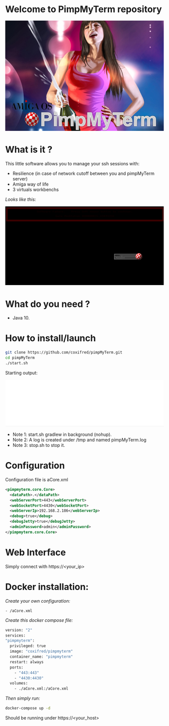 # Welcome to PimpMyTerm repository

![Overview](https://github.com/coxifred/pimpMyTerm/raw/master/docs/pimpMyTerm.jpg)

# What is it ?

This little software allows you to manage your ssh sessions with:
  
  - Resilience (in case of network cutoff between you and pimpMyTerm server)
  - Amiga way of life
  - 3 virtuals workbenchs

*Looks like this:*

![PimpMyTerm](https://github.com/coxifred/pimpMyTerm/raw/master/docs/pimpMyTerm.gif)

# What do you need ?

   - Java 10.

# How to install/launch

```bash
git clone https://github.com/coxifred/pimpMyTerm.git
cd pimpMyTerm
./start.sh
```
Starting output:

![PimpMyTerm](https://github.com/coxifred/pimpMyTerm/raw/master/docs/pimpMyTerm2.gif)

* Note 1: start.sh gradlew in background (nohup).
* Note 2: A log is created under /tmp and named pimpMyTerm.log
* Note 3: stop.sh to stop it.

# Configuration

Configuration file is aCore.xml

```xml
<pimpmyterm.core.Core>
  <dataPath>.</dataPath>
  <webServerPort>443</webServerPort>
  <webSocketPort>4430</webSocketPort>
  <webServerIp>192.168.2.186</webServerIp>
  <debug>true</debug>
  <debugJetty>true</debugJetty>
  <adminPassword>admin</adminPassword>
</pimpmyterm.core.Core>
```

# Web Interface

Simply connect with https://<your_ip>

# Docker installation:

  *Create your own configuration:*
  
    - /aCore.xml

  *Create this docker compose file:*
  
  ```bash
  version: "2"
  services:
  "pimpmyterm":
    privileged: true
    image: "coxifred/pimpmyterm"
    container_name: "pimpmyterm"
    restart: always
    ports:
      - "443:443"
      - "4430:4430"
    volumes:
      - ./aCore.xml:/aCore.xml
  ```
  
  *Then simply run:* 
  
  ```bash
  docker-compose up -d
  ```
  
  Should be running under https://<your_host>
